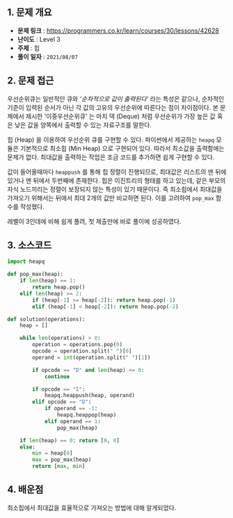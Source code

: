 ## 1. 문제 개요

- **문제 링크** : https://programmers.co.kr/learn/courses/30/lessons/42628
- **난이도** : Level 3
- **주제** : 힙
- **풀이 일자** : `2021/08/07`

## 2. 문제 접근

우선순위큐는 일반적인 큐와 _'순차적으로 값이 출력된다'_ 라는 특성은 같으나, 순차적인 기준이 입력된 순서가 아닌 각 값의 고유의 우선순위에 따른다는 점이 차이점이다. 본 문제에서 제시한 '이중우선순위큐' 는 마치 덱 (Deque) 처럼 우선순위가 가장 높은 값 혹은 낮은 값을 양쪽에서 출력할 수 있는 자료구조를 말한다.

힙 (Heap) 을 이용하여 우선순위 큐를 구현할 수 있다. 파이썬에서 제공하는 `heapq` 모듈은 기본적으로 최소힙 (Min Heap) 으로 구현되어 있다. 따라서 최소값을 출력함에는 문제가 없다. 최대값을 출력하는 작업은 조금 코드를 추가하면 쉽게 구현할 수 있다.

값이 들어올때마다 `heappush` 를 통해 힙 정렬이 진행되므로, 최대값은 리스트의 맨 뒤에 있거나 맨 뒤에서 두번째에 존재한다. 힙은 이진트리의 형태를 하고 있는데, 같은 부모의 자식 노드끼리는 정렬이 보장되지 않는 특성이 있기 때문이다. 즉 최소힙에서 최대값을 가져오기 위해서는 뒤에서 최대 2개의 값만 비교하면 된다. 이를 고려하여 `pop_max` 함수를 작성했다.

레벨이 3인데에 비해 쉽게 풀려, 첫 제출만에 바로 풀이에 성공하였다.

## 3. 소스코드

```python
import heapq

def pop_max(heap):
    if len(heap) == 1:
        return heap.pop()
    elif len(heap) >= 2:
        if (heap[-1] >= heap[-2]): return heap.pop(-1)
        elif (heap[-1] < heap[-2]): return heap.pop(-2)

def solution(operations):
    heap = []

    while len(operations) > 0:
        operation = operations.pop(0)
        opcode = operation.split(" ")[0]
        operand = int(operation.split(" ")[1])

        if opcode == "D" and len(heap) <= 0:
            continue

        if opcode == "I":
            heapq.heappush(heap, operand)
        elif opcode == "D":
            if operand == -1:
                heapq.heappop(heap)
            elif operand == 1:
                pop_max(heap)

    if len(heap) == 0: return [0, 0]
    else:
        min = heap[0]
        max = pop_max(heap)
        return [max, min]
```

## 4. 배운점

최소힙에서 최대값을 효율적으로 가져오는 방법에 대해 알게되었다.
